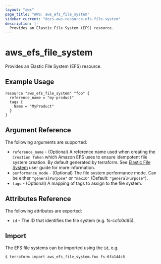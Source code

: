 ```yaml
---
layout: "aws"
page_title: "AWS: aws_efs_file_system"
sidebar_current: "docs-aws-resource-efs-file-system"
description: |-
  Provides an Elastic File System (EFS) resource.
---
```


# aws\_efs\_file\_system

Provides an Elastic File System (EFS) resource.

## Example Usage

```
resource "aws_efs_file_system" "foo" {
  reference_name = "my-product"
  tags {
    Name = "MyProduct"
  }
}
```

## Argument Reference

The following arguments are supported:

* `reference_name` - (Optional) A reference name used when creating the `Creation Token`
which Amazon EFS uses to ensure idempotent file system creation. By default generated by
terraform. See [Elastic File System](http://docs.aws.amazon.com/efs/latest/ug/) user guide
for more information.
* `performance_mode` - (Optional) The file system performance mode. Can be either
`"generalPurpose"` or `"maxIO"` (Default: `"generalPurpose"`).
* `tags` - (Optional) A mapping of tags to assign to the file system.

## Attributes Reference

The following attributes are exported:

* `id` - The ID that identifies the file system (e.g. fs-ccfc0d65).

## Import

The EFS file systems can be imported using the `id`, e.g.

```
$ terraform import aws_efs_file_system.foo fs-6fa144c6
```
